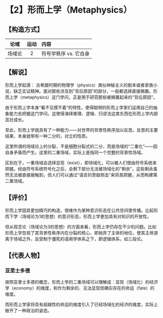 # 【2】形而上学（Metaphysics）
## 【构造方式】
|  论域  | 运动 | 内容                   |
| :----: | :--: | :--------------------- |
| 场域论 |  2   | 符号学秩序 vs. 它自身  |

## 【解说】

形而上学起源：
古希腊时期的物理学（physics）类似神秘主义的剧本或者家族小说，缺乏实证精神。面对那些涉及到“背后原因”的部分，一般都选择直接搁置。形而上学（metaphysics）这门学问，正是用于研究那些被搁置起来的“背后原因”。

由于形而上学本身“看不见摸不着”的特性，使得聪明的形而上学家们运用自己的抽象能力去把握这门学问。这使得演绎推理、逻辑、归谬法这类东西在形而上学内部茁壮成长。

至此，形而上学就具有了一种能力——对世界的背景性秩序加以反思。反思的主要结果，本身就带有一种二分的，对立的性质。

这里所谓的场域论上的分裂，不是细胞分裂式的二分，而是场域的“二重化”——因自身矛盾而产生。这里的二重场域，实际上是指同一个完整的背景性场域。

区别在于，一重场域会选择显现（exist），即场域化，可以被人们借由符号系统来把握。经由符号系统符号化之后，会剩下部分无法被场域化的“剩余”，这些剩余虽然无法被直接接触到，但人们可以通过“语言的旁敲侧击”来将其把握，从而构建第二重场域。

## 【评价】

形而上学因其更加精巧的构造，很难作为某种意识形态在公共空间里传播。比起形而下学（场域论为1的思想）的意识形态，形而上学更加具有对知识的开放性。

但从观念论（场域论为3的思想）的方面来看，形而上学仍存在不少的问题。比如形而上学忽视了其背景性秩序内在分裂的核心，即抛弃了主体的地位，使其主体游离于场域之外，且受制于僵死的语用学体系之下，即逻辑体系，如三段论。

## 【代表人物】

### 亚里士多德

按照亚里士多德的概念，形而上学的二重场域可以理解成：显现（场域化）的经济学（economy）的维度，和作为剩余的、无法显现但确实存在的命运（fate）的维度。

而形而上学家将具有超越性的命运的维度引入了已经场域化的经济的维度，实际上敞开了一种政治的姿态。
